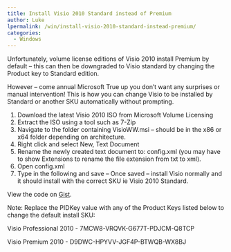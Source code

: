 ```yaml
---
title: Install Visio 2010 Standard instead of Premium
author: Luke
lpermalink: /win/install-visio-2010-standard-instead-premium/
categories:
  - Windows
---
```

Unfortunately, volume license editions of Visio 2010 install Premium by default – this can then be downgraded to Visio standard by changing the Product key to Standard edition.

However – come annual Microsoft True up you don&#8217;t want any surprises or manual intervention! This is how you can change Visio to be installed by Standard or another SKU automatically without prompting.



  1. Download the latest Visio 2010 ISO from Microsoft Volume Licensing
  2. Extract the ISO using a tool such as 7-Zip
  3. Navigate to the folder containing VisioWW.msi – should be in the x86 or x64 folder depending on architecture.
  4. Right click and select New, Text Document
  5. Rename the newly created text document to: config.xml (you may have to show Extensions to rename the file extension from txt to xml).
  6. Open config.xml
  7. Type in the following and save &#8211; Once saved – install Visio normally and it should install with the correct SKU ie Visio 2010 Standard.


View the code on <a href="https://gist.github.com/lukemurraynz/8a1404a51ca472d507622a90ec9a9ec8">Gist</a>.


Note: Replace the PIDKey value with any of the Product Keys listed below to change the default install SKU:

Visio Professional 2010 - 7MCW8-VRQVK-G677T-PDJCM-Q8TCP

Visio Premium 2010 - D9DWC-HPYVV-JGF4P-BTWQB-WX8BJ
